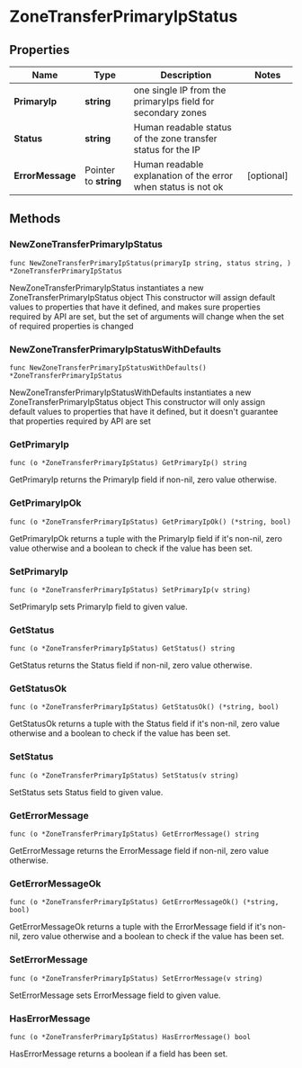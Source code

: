 # ZoneTransferPrimaryIpStatus

## Properties

|Name | Type | Description | Notes|
|------------ | ------------- | ------------- | -------------|
|**PrimaryIp** | **string** | one single IP from the primaryIps field for secondary zones | |
|**Status** | **string** | Human readable status of the zone transfer status for the IP | |
|**ErrorMessage** | Pointer to **string** | Human readable explanation of the error when status is not ok | [optional] |

## Methods

### NewZoneTransferPrimaryIpStatus

`func NewZoneTransferPrimaryIpStatus(primaryIp string, status string, ) *ZoneTransferPrimaryIpStatus`

NewZoneTransferPrimaryIpStatus instantiates a new ZoneTransferPrimaryIpStatus object
This constructor will assign default values to properties that have it defined,
and makes sure properties required by API are set, but the set of arguments
will change when the set of required properties is changed

### NewZoneTransferPrimaryIpStatusWithDefaults

`func NewZoneTransferPrimaryIpStatusWithDefaults() *ZoneTransferPrimaryIpStatus`

NewZoneTransferPrimaryIpStatusWithDefaults instantiates a new ZoneTransferPrimaryIpStatus object
This constructor will only assign default values to properties that have it defined,
but it doesn't guarantee that properties required by API are set

### GetPrimaryIp

`func (o *ZoneTransferPrimaryIpStatus) GetPrimaryIp() string`

GetPrimaryIp returns the PrimaryIp field if non-nil, zero value otherwise.

### GetPrimaryIpOk

`func (o *ZoneTransferPrimaryIpStatus) GetPrimaryIpOk() (*string, bool)`

GetPrimaryIpOk returns a tuple with the PrimaryIp field if it's non-nil, zero value otherwise
and a boolean to check if the value has been set.

### SetPrimaryIp

`func (o *ZoneTransferPrimaryIpStatus) SetPrimaryIp(v string)`

SetPrimaryIp sets PrimaryIp field to given value.


### GetStatus

`func (o *ZoneTransferPrimaryIpStatus) GetStatus() string`

GetStatus returns the Status field if non-nil, zero value otherwise.

### GetStatusOk

`func (o *ZoneTransferPrimaryIpStatus) GetStatusOk() (*string, bool)`

GetStatusOk returns a tuple with the Status field if it's non-nil, zero value otherwise
and a boolean to check if the value has been set.

### SetStatus

`func (o *ZoneTransferPrimaryIpStatus) SetStatus(v string)`

SetStatus sets Status field to given value.


### GetErrorMessage

`func (o *ZoneTransferPrimaryIpStatus) GetErrorMessage() string`

GetErrorMessage returns the ErrorMessage field if non-nil, zero value otherwise.

### GetErrorMessageOk

`func (o *ZoneTransferPrimaryIpStatus) GetErrorMessageOk() (*string, bool)`

GetErrorMessageOk returns a tuple with the ErrorMessage field if it's non-nil, zero value otherwise
and a boolean to check if the value has been set.

### SetErrorMessage

`func (o *ZoneTransferPrimaryIpStatus) SetErrorMessage(v string)`

SetErrorMessage sets ErrorMessage field to given value.

### HasErrorMessage

`func (o *ZoneTransferPrimaryIpStatus) HasErrorMessage() bool`

HasErrorMessage returns a boolean if a field has been set.


